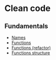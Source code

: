 # Clean code

## Fundamentals

* [Names](https://github.com/rezonanc-nfq/cleancode/tree/slides/fundamentals/names)
* [Functions](https://github.com/rezonanc-nfq/cleancode/tree/slides/fundamentals/functions)
* [Functions (refactor)](https://github.com/rezonanc-nfq/cleancode/tree/slides/fundamentals/functions_refactor)
* [Functions structure](https://github.com/rezonanc-nfq/cleancode/tree/slides/fundamentals/functions_structure)
